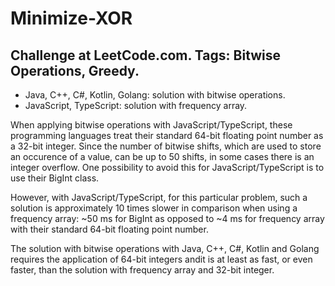 # Minimize-XOR
Challenge at LeetCode.com. Tags: Bitwise Operations, Greedy.
--------------------------------------------------------------------------------------------------------------------------------------------------------------------------------
- Java, C++, C#, Kotlin, Golang: solution with bitwise operations.
- JavaScript, TypeScript: solution with frequency array.

When applying bitwise operations with JavaScript/TypeScript, these programming languages treat their standard 64-bit floating point number as a 32-bit integer. Since the number of bitwise shifts, which are used to store an occurence of a value, can be up to 50 shifts, in some cases there is an integer overflow. One possibility to avoid this for JavaScript/TypeScript is to use their BigInt class. 

However, with JavaScript/TypeScript, for this particular problem, such a solution is approximately 10 times slower in comparison when using a frequency array: ~50 ms for BigInt as opposed to ~4 ms for frequency array with their standard 64-bit floating point number.

The solution with bitwise operations with Java, C++, C#, Kotlin and Golang requires the application of 64-bit integers andit is at least as fast, or even faster, than the solution with frequency array and 32-bit integer.
